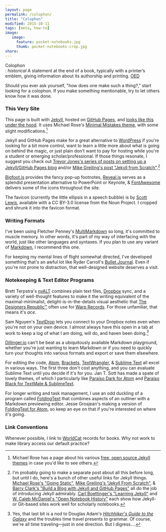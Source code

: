 ```yaml
---
layout: page
permalink: /colophon/
title: "Colophon"
modified: 2015-10-11
tags: [meta, how-to]
image:
   image:
     feature: pocket-notebooks.jpg
     thumb: pocket-notebooks-crop.jpg
share:
---
```


Colophon  
: *historical* A statement at the end of a book, typically with a printer’s emblem, giving information about its authorship and printing. [OED](http://www.oxforddictionaries.com/us/definition/american_english/colophon)

Should you ever ask yourself, "how does one make such a thing?," start looking for a colophon. If you make something mentionable, try to let others know how it was done.

### This Very Site  

This page is built with [Jekyll](http://jekyllrb.com), hosted on [GitHub Pages](https://pages.github.com/), and [looks like this under the hood](https://github.com/ryan-p-randall/ryan-p-randall.github.io). It uses Michael Rose's [Minimal Mistakes theme](http://mmistakes.github.io/minimal-mistakes), with some slight modifications.[^mmjt]  

[^mmjt]: Michael Rose has a page about his various [free, open source Jekyll themes](https://mademistakes.com/work/jekyll-themes/) in case you'd like to see others.  

Jekyll and GitHub Pages make for a great alternative to [WordPress](https://wordpress.org/) if you're looking for a bit more control, want to learn a little more about what is going on behind the magic, or just plain don't want to pay for hosting while you're a student or emerging scholar/professional. If those things resonate, I suggest you check out [Trevor Jones's series of posts on setting up a Jekyll/GitHub Pages blog](http://www.trevordjones.com/jekyll) and/or [Mike Greiling's post "Jekyll from Scratch"](http://pixelcog.com/blog/2013/jekyll-from-scratch-introduction/).[^jkp]

[^jkp]: I'm probably going to make a separate post about all this before long, but until I do, here's a bunch of other useful links for Jekyll things. [Michael Rose's "Going Static"](https://mademistakes.com/articles/going-static/), [Mike Greiling's "Jekyll From Scratch"](http://pixelcog.com/blog/2013/jekyll-from-scratch-introduction/), & [Barry Clark's "Build a Blog with Jekyll and GitHub Pages"](http://www.smashingmagazine.com/2014/08/01/build-blog-jekyll-github-pages/) all do the job of introducing Jekyll admirably. [Carl Boettinger's "Learning Jekyll"](http://www.carlboettiger.info/2012/12/30/learning-jekyll.html) and [W. Caleb McDaniel's "Open Notebook History"](http://wcm1.web.rice.edu/open-notebook-history.html) each show how Jekyll- or Git-based sites work well for scholarly notebooks.

[Bigfoot.js](http://www.bigfootjs.com/) provides the fancy pop-up footnotes, [Reveal.js](http://lab.hakim.se/reveal-js/#/) serves as a splendid presentation alternative to PowerPoint or Keynote, & [FontAwesome](http://fontawesome.io) delivers some of the icons throughout the site.

The favicon (currently the little ellipsis in a speech bubble) is by [Scott Lewis](https://thenounproject.com/term/blog/4618/), available with a CC BY-3.0 license from the Noun Project. I cropped and shrunk it into the favicon format.  

### Writing Formats  

I've been using Fletcher Penney's [MultiMarkdown][mmd] so long, it's committed to muscle memory. In other words, it's part of my way of interfacing with the world, just like other languages and syntaxes. If you plan to use any variant of [Markdown](http://daringfireball.net/projects/markdown/), I recommend this one.  

For keeping my mental lines of flight somewhat directed, I've developed something that's an awful lot like Ryder Carroll's [Bullet Journal](http://www.bulletjournal.com/). Even if you're not prone to distraction, that well-designed website deserves a visit.  

[mmd]: http://fletcherpenney.net/multimarkdown/  

### Notekeeping & Text Editor Programs

Brett Terpstra's [nvALT][nvALT] combines plain text files, [Dropbox](http://www.dropbox.com) sync, and a variety of well-thought features to make it the writing equivalent of the maximal-minimalist, delight-is-in-the-details visual aesthetic that [The Designers Republic™](http://thedesignersrepublic.com/) often use for [Warp Records](http://warp.net/). For those unfamiliar, that means it's *ace*.  

Sam Nguyen's [TextDrop](https://www.textdropapp.com) lets you connect to your Dropbox notes even when you're not on your own device. I almost always have this open in a tab at work to keep a log of what I am doing, will do, and haven been doing.[^hgg]  

[nvALT]: http://brettterpstra.com/projects/nvalt/.

[Dillinger.io](http://dillinger.io/) can't be beat as a ubiquitously available Markdown playground, whether you're just wanting to learn Markdown or if you need to quickly turn your thoughts into various formats and export or save them elsewhere.  

For editing the code, [Atom](https://atom.io/), [Brackets](http://brackets.io/), [TextWrangler](http://www.barebones.com/products/textwrangler/), & [Sublime Text](http://www.sublimetext.com/) all excel in various ways. The first three don't cost anything, and you can evaluate Sublime Text until you decide if it's for you. Jan T. Sott has made a spate of lovely themes, of which I particularly like [Paraíso Dark for Atom](https://github.com/idleberg/atom-paraiso-dark) and [Paraíso Black for TextMate & SublimeText](https://github.com/idleberg/ParaisoBlack.tmTheme).  

For longer writing and task management, I use an odd duckling of a program called [FoldingText](http://www.foldingtext.com/) that combines aspects of an outliner with a Markdown previewing editor. Jesse Grosjean's making a version of [FoldingText for Atom](http://www.foldingtext.com/foldingtext-for-atom/about/), so keep an eye on that if you're interested on where it's going.

### Link Conventions

Whenever possible, I link to [WorldCat](http://www.worldcat.org/) records for books. Why not work to make library access our default practice?  

[^hgg]: Yes, that last bit is a nod to Douglas Adam's [*Hitchhiker's Guide to the Galaxy*](http://www.worldcat.org/oclc/49710059) and the troubles time travel presents to grammar. Of course, we're all time traveling—just in one direction. But I digress....
